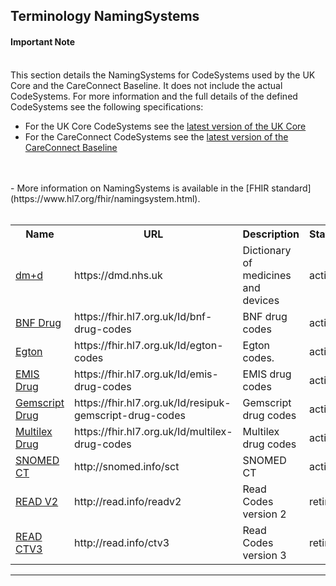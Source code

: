## Terminology NamingSystems

<div markdown="span" class="alert alert-warning" role="alert"><i class="fa fa-info-circle"></i><h4 id="I1">Important Note</h4></br>
This section details the NamingSystems for CodeSystems used by the UK Core and the CareConnect Baseline. It does not include the actual CodeSystems. For more information and the full details of the defined CodeSystems see the following specifications:

-  For the UK Core CodeSystems see the <a href="https://simplifier.net/guide/ukcoreversionhistory/home">latest version of the UK Core</a>
-  For the CareConnect CodeSystems see the <a href="https://simplifier.net/guide/careconnectversionhistory/home">latest version of the CareConnect Baseline</a>
<br/>
<br/>
- More information on NamingSystems is available in the [FHIR standard](https://www.hl7.org/fhir/namingsystem.html).
</div>

<br/>

<table class="assets">
<tr>

<th width="20%">Name</th>
<th width="35%">URL</th>
<th width="35%">Description</th>
<th width="5%">Status</th>
<th width="5%">Kind</th>

</tr>



<tr>
<td><a href="https://simplifier.net/guide/UKNamingSystems/Home/Terminologysystems/IndexofTerminologyNamingSystems#dmd-duplicate-2">dm+d</a></td>
<td>https://dmd.nhs.uk</td>
<td>Dictionary of medicines and devices</td>
<td>active</td>
<td>codesystem</td>
</tr>	

<tr>
<td><a href="https://simplifier.net/guide/UKNamingSystems/Home/Terminologysystems/IndexofTerminologyNamingSystems#BNFDrug">BNF Drug</a></td>
<td>https://fhir.hl7.org.uk/Id/bnf-drug-codes</td>
<td>BNF drug codes</td>
<td>active</td>
<td>codesystem</td>
</tr>

<tr>
<td><a href="https://simplifier.net/guide/UKNamingSystems/Home/Terminologysystems/IndexofTerminologyNamingSystems#Egton-duplicate-2">Egton</a></td>
<td>https://fhir.hl7.org.uk/Id/egton-codes</td>
<td>Egton codes.</td>
<td>active</td>
<td>codesystem</td>
</tr>

<tr>
<td><a href="https://simplifier.net/guide/UKNamingSystems/Home/Terminologysystems/IndexofTerminologyNamingSystems#EMISDrug-duplicate-2">EMIS Drug</a></td>
<td>https://fhir.hl7.org.uk/Id/emis-drug-codes</td>
<td>EMIS drug codes</td>
<td>active</td>
<td>codesystem</td>
</tr>


<tr>
<td><a href="https://simplifier.net/guide/UKNamingSystems/Home/Terminologysystems/IndexofTerminologyNamingSystems#GemscriptDrug-duplicate-2">Gemscript Drug</a></td>
<td>https://fhir.hl7.org.uk/Id/resipuk-gemscript-drug-codes</td>
<td>Gemscript drug codes</td>
<td>active</td>
<td>codesystem</td>
</tr>

	

<tr>
<td><a href="https://simplifier.net/guide/UKNamingSystems/Home/Terminologysystems/IndexofTerminologyNamingSystems#MultilexDrug-duplicate-2">Multilex Drug</a></td>
<td>https://fhir.hl7.org.uk/Id/multilex-drug-codes</td>
<td>Multilex drug codes</td>
<td>active</td>
<td>codesystem</td>
</tr>

		

<tr>
<td><a href="https://simplifier.net/guide/UKNamingSystems/Home/Terminologysystems/IndexofTerminologyNamingSystems#SNOMEDCT-duplicate-2">SNOMED CT</a></td>
<td>http://snomed.info/sct</td>
<td>SNOMED CT</td>
<td>active</td>
<td>codesystem</td>
</tr>


</tr>
<tr>
<td><a href="https://simplifier.net/guide/UKNamingSystems/Home/Terminologysystems/IndexofTerminologyNamingSystems#READV2-duplicate-2">READ V2</a></td>
<td>http://read.info/readv2</td>
<td>Read Codes version 2</td>
<td>retired</td>
<td>codesystem</td>
</tr>

</tr>
<tr>
<td><a href="https://simplifier.net/guide/UKNamingSystems/Home/Terminologysystems/IndexofTerminologyNamingSystems#READCTV3-duplicate-2">READ CTV3</a></td>
<td>http://read.info/ctv3</td>
<td>Read Codes version 3</td>
<td>retired</td>
<td>codesystem</td>
</tr>

</table>


----

